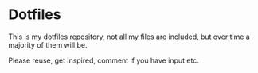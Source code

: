 # Dotfiles

This is my dotfiles repository, not all my files are included, but over time a majority of them will be.

Please reuse, get inspired, comment if you have input etc.
